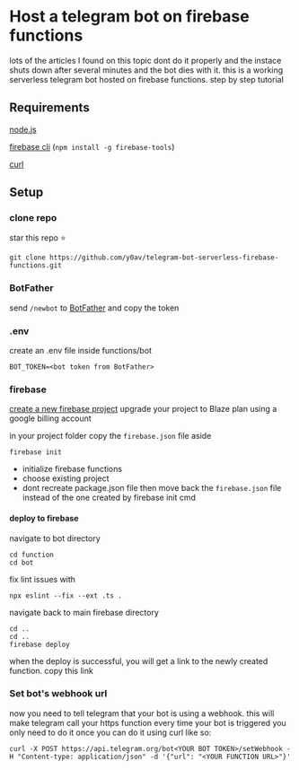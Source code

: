 
# Host a telegram bot on firebase functions

lots of the articles I found on this topic dont do it properly and the instace shuts down after several minutes and the bot dies with it.
this is a working serverless telegram bot hosted on firebase functions.
 step by step tutorial

 
## Requirements

[node.js](https://nodejs.org/en/download)

[firebase cli](https://firebase.google.com/docs/cli/) (```npm install -g firebase-tools```)

[curl](https://curl.se/download.html)
## Setup

### clone repo
star this repo ⭐
```
git clone https://github.com/y0av/telegram-bot-serverless-firebase-functions.git
```

### BotFather
send ```/newbot``` to [BotFather](https://telegram.me/BotFather)
and copy the token

### .env
create an .env file inside functions/bot
```
BOT_TOKEN=<bot token from BotFather>
```

### firebase
[create a new firebase project](https://console.firebase.google.com/u/0/)
upgrade your project to Blaze plan using a google billing account

in your project folder
copy the ```firebase.json``` file aside 
```
firebase init
```
- initialize firebase functions
- choose existing project
- dont recreate package.json file
then move back the ```firebase.json``` file instead of the one created by firebase init cmd


#### deploy to firebase

navigate to bot directory
```
cd function
cd bot
```
fix lint issues with
```
npx eslint --fix --ext .ts .
```
navigate back to main firebase directory
```
cd ..
cd ..
firebase deploy
```
when the deploy is successful, you will get a link to the newly created function.
copy this link

### Set bot's webhook url
now you need to tell telegram that your bot is using a webhook.
this will make telegram call your https function every time your bot is triggered
you only need to do it once
you can do it using curl like so:
```
curl -X POST https://api.telegram.org/bot<YOUR BOT TOKEN>/setWebhook -H "Content-type: application/json" -d '{"url": "<YOUR FUNCTION URL>"}'
```